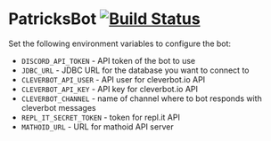 # PatricksBot [![Build Status](https://travis-ci.org/pgrosslicht/discord-patricksbot.svg?branch=master)](https://travis-ci.org/pgrosslicht/discord-patricksbot)


Set the following environment variables to configure the bot:

* `DISCORD_API_TOKEN` - API token of the bot to use
* `JDBC_URL` - JDBC URL for the database you want to connect to
* `CLEVERBOT_API_USER` - API user for cleverbot.io API
* `CLEVERBOT_API_KEY` - API key for cleverbot.io API
* `CLEVERBOT_CHANNEL` - name of channel where to bot responds with cleverbot messages
* `REPL_IT_SECRET_TOKEN` - token for repl.it API
* `MATHOID_URL` - URL for mathoid API server
